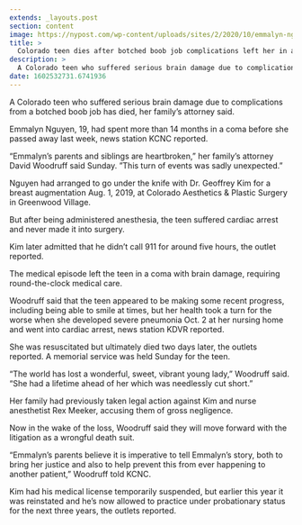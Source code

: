 ```yaml
--- 
extends: _layouts.post 
section: content 
image: https://nypost.com/wp-content/uploads/sites/2/2020/10/emmalyn-nguyen.jpg?quality=90&strip=all&w=1200 
title: > 
  Colorado teen dies after botched boob job complications left her in a coma 
description: > 
  A Colorado teen who suffered serious brain damage due to complications from a botched boob job has died, her family’s attorney said.Emmalyn Nguyen, 19, had spent more than 14 months in a coma before she passed away last week, news station KCNC reported.But after being administered anesthesia, the teen suffered cardiac arrest and never made it into surgery.The medical episode left the teen in a coma with brain damage, requiring round-the-clock medical care.She was resuscitated but ultimately died two days later, the outlets reported. 
date: 1602532731.6741936 
--- 
```

A Colorado teen who suffered serious brain damage due to complications from a botched boob job has died, her family’s attorney said.

Emmalyn Nguyen, 19, had spent more than 14 months in a coma before she passed away last week, news station KCNC reported.

“Emmalyn’s parents and siblings are heartbroken,” her family’s attorney David Woodruff said Sunday. ”This turn of events was sadly unexpected.”

Nguyen had arranged to go under the knife with Dr. Geoffrey Kim for a breast augmentation Aug. 1, 2019, at Colorado Aesthetics & Plastic Surgery in Greenwood Village.

But after being administered anesthesia, the teen suffered cardiac arrest and never made it into surgery.

Kim later admitted that he didn’t call 911 for around five hours, the outlet reported.

The medical episode left the teen in a coma with brain damage, requiring round-the-clock medical care.

Woodruff said that the teen appeared to be making some recent progress, including being able to smile at times, but her health took a turn for the worse when she developed severe pneumonia Oct. 2 at her nursing home and went into cardiac arrest, news station KDVR reported.

She was resuscitated but ultimately died two days later, the outlets reported. A memorial service was held Sunday for the teen.

“The world has lost a wonderful, sweet, vibrant young lady,” Woodruff said. “She had a lifetime ahead of her which was needlessly cut short.”

Her family had previously taken legal action against Kim and nurse anesthetist Rex Meeker, accusing them of gross negligence.

Now in the wake of the loss, Woodruff said they will move forward with the litigation as a wrongful death suit.

“Emmalyn’s parents believe it is imperative to tell Emmalyn’s story, both to bring her justice and also to help prevent this from ever happening to another patient,” Woodruff told KCNC.

Kim had his medical license temporarily suspended, but earlier this year it was reinstated and he’s now allowed to practice under probationary status for the next three years, the outlets reported.